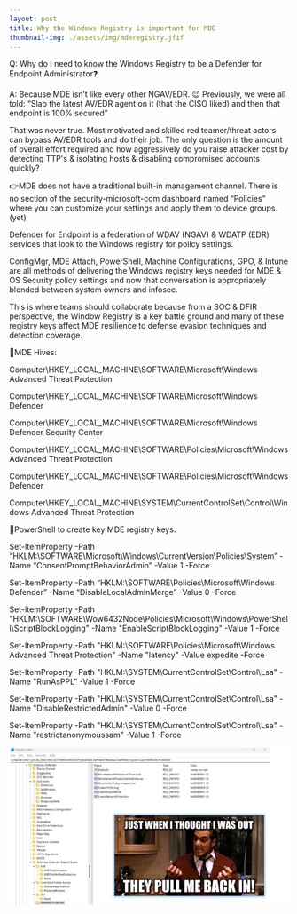 ```yaml
---
layout: post
title: Why the Windows Registry is important for MDE
thumbnail-img: ./assets/img/mderegistry.jfif
---
```

Q: Why do I need to know the Windows Registry to be a Defender for Endpoint Administrator❓

A: Because MDE isn’t like every other NGAV/EDR. 😉 Previously, we were all told: “Slap the latest AV/EDR agent on it (that the CISO liked) and then that endpoint is 100% secured”

That was never true. Most motivated and skilled red teamer/threat actors can bypass AV/EDR tools and do their job. The only question is the amount of overall effort required and how aggressively do you raise attacker cost by detecting TTP's & isolating hosts & disabling compromised accounts quickly?

👉MDE does not have a traditional built-in management channel. There is no section of the security-microsoft-com dashboard named “Policies” where you can customize your settings and apply them to device groups. (yet)

Defender for Endpoint is a federation of WDAV (NGAV) & WDATP (EDR) services that look to the Windows registry for policy settings.

ConfigMgr, MDE Attach, PowerShell, Machine Configurations, GPO, & Intune are all methods of delivering the Windows registry keys needed for MDE & OS Security policy settings and now that conversation is appropriately blended between system owners and infosec.   

This is where teams should collaborate because from a SOC & DFIR perspective, the Window Registry is a key battle ground and many of these registry keys affect MDE resilience to defense evasion techniques and detection coverage.

🔻MDE Hives:

Computer\HKEY_LOCAL_MACHINE\SOFTWARE\Microsoft\Windows Advanced Threat Protection

Computer\HKEY_LOCAL_MACHINE\SOFTWARE\Microsoft\Windows Defender

Computer\HKEY_LOCAL_MACHINE\SOFTWARE\Microsoft\Windows Defender Security Center

Computer\HKEY_LOCAL_MACHINE\SOFTWARE\Policies\Microsoft\Windows Advanced Threat Protection

Computer\HKEY_LOCAL_MACHINE\SOFTWARE\Policies\Microsoft\Windows Defender

Computer\HKEY_LOCAL_MACHINE\SYSTEM\CurrentControlSet\Control\Windows Advanced Threat Protection


🔻PowerShell to create key MDE registry keys:


Set-ItemProperty -Path “HKLM:\SOFTWARE\Microsoft\Windows\CurrentVersion\Policies\System” -Name “ConsentPromptBehaviorAdmin” -Value 1 -Force

Set-ItemProperty -Path “HKLM:\SOFTWARE\Policies\Microsoft\Windows Defender” -Name “DisableLocalAdminMerge” -Value 0 -Force

Set-ItemProperty -Path "HKLM:\SOFTWARE\Wow6432Node\Policies\Microsoft\Windows\PowerShell\ScriptBlockLogging" -Name "EnableScriptBlockLogging" -Value 1 -Force

Set-ItemProperty -Path "HKLM:\SOFTWARE\Policies\Microsoft\Windows Advanced Threat Protection" -Name "latency" -Value expedite -Force

Set-ItemProperty -Path "HKLM:\SYSTEM\CurrentControlSet\Control\Lsa" -Name "RunAsPPL" -Value 1 -Force

Set-ItemProperty -Path "HKLM:\SYSTEM\CurrentControlSet\Control\Lsa" -Name "DisableRestrictedAdmin" -Value 0 -Force

Set-ItemProperty -Path "HKLM:\SYSTEM\CurrentControlSet\Control\Lsa" -Name "restrictanonymoussam" -Value 1 -Force 

![Image](/assets/img/mderegistry.jfif)
